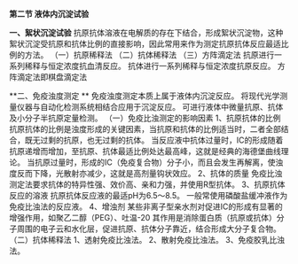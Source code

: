 **第二节 液体内沉淀试验**

**一、絮状沉淀试验**
抗原抗体溶液在电解质的存在下结合，形成絮状沉淀物，这种絮状沉淀受抗原和抗体比例的直接影响，因此常用来作为测定抗原抗体反应最适比例的方法。
（一）抗原稀释法
（二）抗体稀释法
（三）方阵滴定法
抗原进行一系列稀释与恒定浓度抗血清反应。
抗体进行一系列稀释与恒定浓度抗原反应。
方阵滴定法即棋盘滴定法

**二、免疫浊度测定 **
免疫浊度测定本质上属于液体内沉淀反应。
将现代光学测量仪器与自动化检测系统相结合应用于沉淀反应。
可进行液体中微量抗原、抗体及小分子半抗原定量检测。
（一）免疫比浊测定的影响因素
1、抗原抗体的比例
抗原抗体的比例是浊度形成的关键因素，当抗原和抗体的比例适当时，二者全部结合，既无过剩的抗原，也无过剩的抗体。
当反应液中抗体过量时，IC的形成随着抗原递增而增加，至抗原、抗体最适比例处达最高峰，这就是经典的海德堡曲线理论。
当抗原过量时，形成的IC（免疫复合物）分子小，而且会发生再解离，使浊度反而下降，光散射亦减少，这就是高剂量钩状效应。
2、抗体的质量
免疫比浊测定法要求抗体的特异性强、效价高、亲和力强，并使用R型抗体。
3、抗原抗体反应的溶液
抗原抗体反应液的最适pH为6.5～8.5。
一般常使用磷酸盐缓冲液作为免疫比浊法的反应液。
4、增浊剂
某些非离子型亲水剂对促进IC的形成有显著的增强作用，如聚乙二醇（PEG）、吐温-20 
其作用是消除蛋白质（抗原或抗体）分子周围的电子云和水化层，促进抗原、抗体分子靠近，结合形成大分子复合物。
（二）抗体稀释法
1、透射免疫比浊法。
2、散射免疫比浊法。
3、免疫胶乳比浊法。
